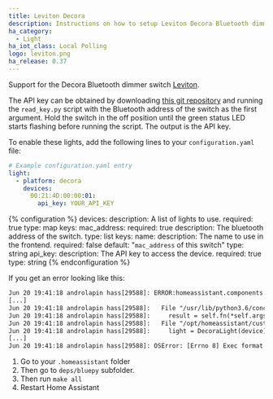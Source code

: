 ```yaml
---
title: Leviton Decora
description: Instructions on how to setup Leviton Decora Bluetooth dimmers within Home Assistant.
ha_category:
  - Light
ha_iot_class: Local Polling
logo: leviton.png
ha_release: 0.37
---
```


Support for the Decora Bluetooth dimmer switch [Leviton](https://www.leviton.com/en/products/residential/dimmers/automation-smart-home/decora-digital-with-bluetooth-dimmers#t=Products&sort=%40wcs_site_tree_rank%20ascending&layout=card).

The API key can be obtained by downloading [this git repository](https://github.com/mjg59/python-decora) and running the `read_key.py` script with the Bluetooth address of the switch as the first argument. Hold the switch in the off position until the green status LED starts flashing before running the script. The output is the API key.

To enable these lights, add the following lines to your `configuration.yaml` file:

```yaml
# Example configuration.yaml entry
light:
  - platform: decora
    devices:
      00:21:4D:00:00:01:
        api_key: YOUR_API_KEY
```

{% configuration %}
devices:
  description: A list of lights to use.
  required: true
  type: map
  keys:
    mac_address:
      required: true
      description: The bluetooth address of the switch.
      type: list
      keys:
        name:
          description: The name to use in the frontend.
          required: false
          default: "`mac_address` of this switch"
          type: string
        api_key:
          description: The API key to access the device.
          required: true
          type: string
{% endconfiguration %}

<div class='note'>

If you get an error looking like this:

```txt
Jun 20 19:41:18 androlapin hass[29588]: ERROR:homeassistant.components.light:Error while setting up platform decora
[...]
Jun 20 19:41:18 androlapin hass[29588]:   File "/usr/lib/python3.6/concurrent/futures/thread.py", line 55, in run
Jun 20 19:41:18 androlapin hass[29588]:     result = self.fn(*self.args, **self.kwargs)
Jun 20 19:41:18 androlapin hass[29588]:   File "/opt/homeassistant/custom_components/light/decora.py", line 68, in setup_platform
Jun 20 19:41:18 androlapin hass[29588]:     light = DecoraLight(device)
[...]
Jun 20 19:41:18 androlapin hass[29588]: OSError: [Errno 8] Exec format error
```

1. Go to your `.homeassistant` folder
2. Then go to `deps/bluepy` subfolder.
3. Then run `make all`
4. Restart Home Assistant

</div>

